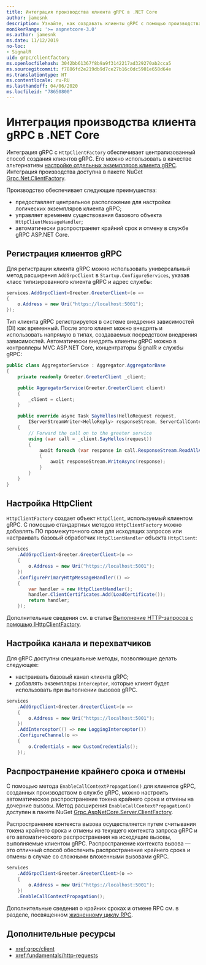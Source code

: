 ```yaml
---
title: Интеграция производства клиента gRPC в .NET Core
author: jamesnk
description: Узнайте, как создавать клиенты gRPC с помощью производства клиента.
monikerRange: '>= aspnetcore-3.0'
ms.author: jamesnk
ms.date: 11/12/2019
no-loc:
- SignalR
uid: grpc/clientfactory
ms.openlocfilehash: 3042bb61367f8b9a9f3142217ad329270ab2cca5
ms.sourcegitcommit: f7886fd2e219db9d7ce27b16c0dc5901e658d64e
ms.translationtype: HT
ms.contentlocale: ru-RU
ms.lasthandoff: 04/06/2020
ms.locfileid: "78650800"
---
```

# <a name="grpc-client-factory-integration-in-net-core"></a>Интеграция производства клиента gRPC в .NET Core

Интеграция gRPC с `HttpClientFactory` обеспечивает централизованный способ создания клиентов gRPC. Его можно использовать в качестве альтернативы [настройке отдельных экземпляров клиента gRPC](xref:grpc/client). Интеграция производства доступна в пакете NuGet [Grpc.Net.ClientFactory](https://www.nuget.org/packages/Grpc.Net.ClientFactory).

Производство обеспечивает следующие преимущества:

* предоставляет центральное расположение для настройки логических экземпляров клиента gRPC;
* управляет временем существования базового объекта `HttpClientMessageHandler`;
* автоматически распространяет крайний срок и отмену в службе gRPC ASP.NET Core.

## <a name="register-grpc-clients"></a>Регистрация клиентов gRPC

Для регистрации клиента gRPC можно использовать универсальный метод расширения `AddGrpcClient` в `Startup.ConfigureServices`, указав класс типизированного клиента gRPC и адрес службы:

```csharp
services.AddGrpcClient<Greeter.GreeterClient>(o =>
{
    o.Address = new Uri("https://localhost:5001");
});
```

Тип клиента gRPC регистрируется в системе внедрения зависимостей (DI) как временный. После этого клиент можно внедрять и использовать напрямую в типах, создаваемых посредством внедрения зависимостей. Автоматически внедрять клиенты gRPC можно в контроллеры MVC ASP.NET Core, концентраторы SignalR и службы gRPC:

```csharp
public class AggregatorService : Aggregator.AggregatorBase
{
    private readonly Greeter.GreeterClient _client;

    public AggregatorService(Greeter.GreeterClient client)
    {
        _client = client;
    }

    public override async Task SayHellos(HelloRequest request,
        IServerStreamWriter<HelloReply> responseStream, ServerCallContext context)
    {
        // Forward the call on to the greeter service
        using (var call = _client.SayHellos(request))
        {
            await foreach (var response in call.ResponseStream.ReadAllAsync())
            {
                await responseStream.WriteAsync(response);
            }
        }
    }
}
```

## <a name="configure-httpclient"></a>Настройка HttpClient

`HttpClientFactory` создает объект `HttpClient`, используемый клиентом gRPC. С помощью стандартных методов `HttpClientFactory` можно добавлять ПО промежуточного слоя для исходящих запросов или настраивать базовый обработчик `HttpClientHandler` объекта `HttpClient`:

```csharp
services
    .AddGrpcClient<Greeter.GreeterClient>(o =>
    {
        o.Address = new Uri("https://localhost:5001");
    })
    .ConfigurePrimaryHttpMessageHandler(() =>
    {
        var handler = new HttpClientHandler();
        handler.ClientCertificates.Add(LoadCertificate());
        return handler;
    });
```

Дополнительные сведения см. в статье [Выполнение HTTP-запросов с помощью IHttpClientFactory](xref:fundamentals/http-requests).

## <a name="configure-channel-and-interceptors"></a>Настройка канала и перехватчиков

Для gRPC доступны специальные методы, позволяющие делать следующее:

* настраивать базовый канал клиента gRPC;
* добавлять экземпляры `Interceptor`, которые клиент будет использовать при выполнении вызовов gRPC.

```csharp
services
    .AddGrpcClient<Greeter.GreeterClient>(o =>
    {
        o.Address = new Uri("https://localhost:5001");
    })
    .AddInterceptor(() => new LoggingInterceptor())
    .ConfigureChannel(o =>
    {
        o.Credentials = new CustomCredentials();
    });
```

## <a name="deadline-and-cancellation-propagation"></a>Распространение крайнего срока и отмены

С помощью метода `EnableCallContextPropagation()` для клиентов gRPC, созданных производством в службе gRPC, можно настроить автоматическое распространение токена крайнего срока и отмены на дочерние вызовы. Метод расширения `EnableCallContextPropagation()` доступен в пакете NuGet [Grpc.AspNetCore.Server.ClientFactory](https://www.nuget.org/packages/Grpc.AspNetCore.Server.ClientFactory).

Распространение контекста вызова осуществляется путем считывания токена крайнего срока и отмены из текущего контекста запроса gRPC и его автоматического распространения на исходящие вызовы, выполняемые клиентом gRPC. Распространение контекста вызова — это отличный способ обеспечить распространение крайнего срока и отмены в случае со сложными вложенными вызовами gRPC.

```csharp
services
    .AddGrpcClient<Greeter.GreeterClient>(o =>
    {
        o.Address = new Uri("https://localhost:5001");
    })
    .EnableCallContextPropagation();
```

Дополнительные сведения о крайних сроках и отмене RPC см. в разделе, посвященном [жизненному циклу RPC](https://www.grpc.io/docs/guides/concepts/#rpc-life-cycle).

## <a name="additional-resources"></a>Дополнительные ресурсы

* <xref:grpc/client>
* <xref:fundamentals/http-requests>

